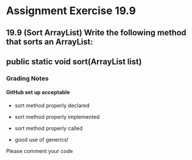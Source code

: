 # Assignment Exercise 19.9

## 19.9 (Sort ArrayList) Write the following method that sorts an ArrayList:

## public static <E> void sort(ArrayList<E> list)

### Grading Notes

#### GitHub set up acceptable

- sort method properly declared
- sort method properly implemented
- sort method properly called

- good use of generics!



Please comment your code
